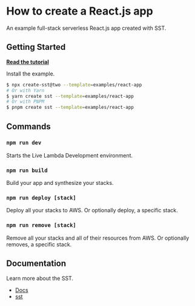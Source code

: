 # How to create a React.js app

An example full-stack serverless React.js app created with SST.

## Getting Started

[**Read the tutorial**](https://sst.dev/examples/how-to-create-a-reactjs-app-with-serverless.html)

Install the example.

```bash
$ npx create-sst@two --template=examples/react-app
# Or with Yarn
$ yarn create sst --template=examples/react-app
# Or with PNPM
$ pnpm create sst --template=examples/react-app
```

## Commands

### `npm run dev`

Starts the Live Lambda Development environment.

### `npm run build`

Build your app and synthesize your stacks.

### `npm run deploy [stack]`

Deploy all your stacks to AWS. Or optionally deploy, a specific stack.

### `npm run remove [stack]`

Remove all your stacks and all of their resources from AWS. Or optionally removes, a specific stack.

## Documentation

Learn more about the SST.

- [Docs](https://docs.sst.dev/)
- [sst](https://docs.sst.dev/packages/sst)
